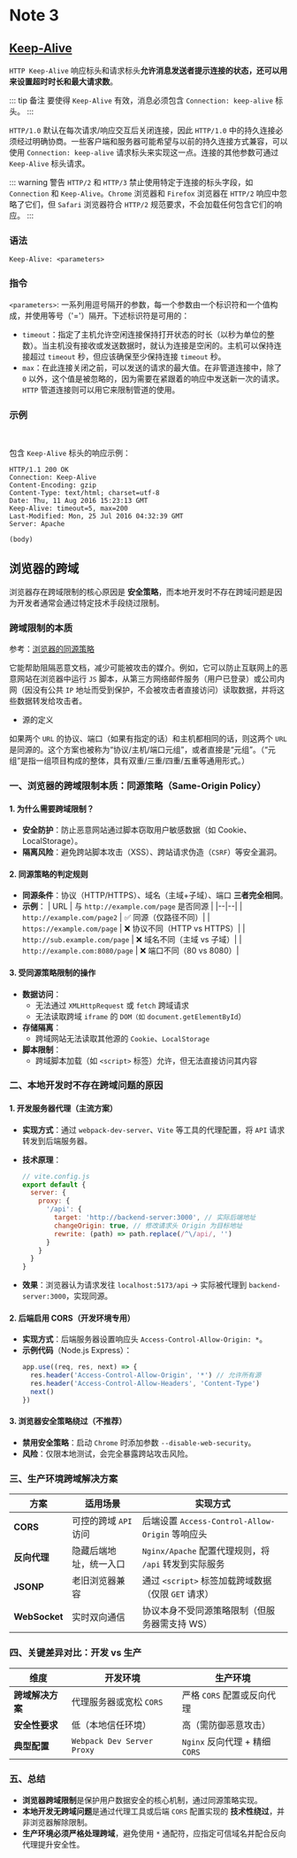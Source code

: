 # Note 3

## [Keep-Alive](https://developer.mozilla.org/zh-CN/docs/Web/HTTP/Reference/Headers/Keep-Alive)

`HTTP Keep-Alive` 响应标头和请求标头**允许消息发送者提示连接的状态，还可以用来设置超时时长和最大请求数**。

::: tip 备注
要使得 `Keep-Alive` 有效，消息必须包含 `Connection: keep-alive` 标头。
:::

`HTTP/1.0` 默认在每次请求/响应交互后关闭连接，因此 `HTTP/1.0` 中的持久连接必须经过明确协商。一些客户端和服务器可能希望与以前的持久连接方式兼容，可以使用 `Connection: keep-alive` 请求标头来实现这一点。连接的其他参数可通过 `Keep-Alive` 标头请求。

::: warning 警告
`HTTP/2` 和 `HTTP/3` 禁止使用特定于连接的标头字段，如 `Connection` 和 `Keep-Alive`。`Chrome` 浏览器和 `Firefox` 浏览器在 `HTTP/2` 响应中忽略了它们，但 `Safari` 浏览器符合 `HTTP/2` 规范要求，不会加载任何包含它们的响应。
:::

### 语法

```http
Keep-Alive: <parameters>
```

### 指令

`<parameters>`: 一系列用逗号隔开的参数，每一个参数由一个标识符和一个值构成，并使用等号（'='）隔开。下述标识符是可用的：
  - `timeout`：指定了主机允许空闲连接保持打开状态的时长（以秒为单位的整数）。当主机没有接收或发送数据时，就认为连接是空闲的。主机可以保持连接超过 `timeout` 秒，但应该确保至少保持连接 `timeout` 秒。
  - `max`：在此连接关闭之前，可以发送的请求的最大值。在非管道连接中，除了 `0` 以外，这个值是被忽略的，因为需要在紧跟着的响应中发送新一次的请求。`HTTP` 管道连接则可以用它来限制管道的使用。

### 示例

<br/>

包含 `Keep-Alive` 标头的响应示例：

```http
HTTP/1.1 200 OK
Connection: Keep-Alive
Content-Encoding: gzip
Content-Type: text/html; charset=utf-8
Date: Thu, 11 Aug 2016 15:23:13 GMT
Keep-Alive: timeout=5, max=200
Last-Modified: Mon, 25 Jul 2016 04:32:39 GMT
Server: Apache

(body)
```

## 浏览器的跨域

浏览器存在跨域限制的核心原因是 **安全策略**，而本地开发时不存在跨域问题是因为开发者通常会通过特定技术手段绕过限制。

### 跨域限制的本质

参考：[浏览器的同源策略](https://developer.mozilla.org/zh-CN/docs/Web/Security/Same-origin_policy)

它能帮助阻隔恶意文档，减少可能被攻击的媒介。例如，它可以防止互联网上的恶意网站在浏览器中运行 `JS` 脚本，从第三方网络邮件服务（用户已登录）或公司内网（因没有公共 `IP` 地址而受到保护，不会被攻击者直接访问）读取数据，并将这些数据转发给攻击者。

- 源的定义

如果两个 `URL` 的协议、端口（如果有指定的话）和主机都相同的话，则这两个 `URL` 是同源的。这个方案也被称为“协议/主机/端口元组”，或者直接是“元组”。（“元组”是指一组项目构成的整体，具有双重/三重/四重/五重等通用形式。）

### 一、浏览器的跨域限制本质：同源策略（Same-Origin Policy）

#### 1. **为什么需要跨域限制？**

  - **安全防护**：防止恶意网站通过脚本窃取用户敏感数据（如 Cookie、LocalStorage）。
  - **隔离风险**：避免跨站脚本攻击（XSS）、跨站请求伪造（`CSRF`）等安全漏洞。

#### 2. **同源策略的判定规则**

  - **同源条件**：协议（HTTP/HTTPS）、域名（主域+子域）、端口 **三者完全相同**。
  - **示例**：
    | URL | 与 `http://example.com/page` 是否同源 |
    |--|--|
    | `http://example.com/page2` | ✅ 同源（仅路径不同）|
    | `https://example.com/page` | ❌ 协议不同（HTTP vs HTTPS）|
    | `http://sub.example.com/page` | ❌ 域名不同（主域 vs 子域）|
    | `http://example.com:8080/page` | ❌ 端口不同（80 vs 8080）|

#### 3. **受同源策略限制的操作**

  - **数据访问**：  
    - 无法通过 `XMLHttpRequest` 或 `fetch` 跨域请求  
    - 无法读取跨域 `iframe` 的 `DOM（如` `document.getElementById`）
  - **存储隔离**：  
    - 跨域网站无法读取其他源的 `Cookie`、`LocalStorage`
  - **脚本限制**：  
    - 跨域脚本加载（如 `<script>` 标签）允许，但无法直接访问其内容

### 二、本地开发时不存在跨域问题的原因

#### 1. **开发服务器代理（主流方案）**

  - **实现方式**：通过 `webpack-dev-server`、`Vite` 等工具的代理配置，将 `API` 请求转发到后端服务器。
  - **技术原理**：
  
    ```js
    // vite.config.js
    export default {
      server: {
        proxy: {
          '/api': {
            target: 'http://backend-server:3000', // 实际后端地址
            changeOrigin: true, // 修改请求头 Origin 为目标地址
            rewrite: (path) => path.replace(/^\/api/, '')
          }
        }
      }
    }
    ```

  - **效果**：浏览器认为请求发往 `localhost:5173/api` → 实际被代理到 `backend-server:3000`，实现同源。

#### 2. **后端启用 CORS（开发环境专用）**

  - **实现方式**：后端服务器设置响应头 `Access-Control-Allow-Origin: *`。
  - **示例代码**（Node.js Express）：
    ```js
    app.use((req, res, next) => {
      res.header('Access-Control-Allow-Origin', '*') // 允许所有源
      res.header('Access-Control-Allow-Headers', 'Content-Type')
      next()
    })
    ```

#### 3. **浏览器安全策略绕过（不推荐）**

  - **禁用安全策略**：启动 `Chrome` 时添加参数 `--disable-web-security`。
  - **风险**：仅限本地测试，会完全暴露跨站攻击风险。

### 三、生产环境跨域解决方案

| **方案** | **适用场景** | **实现方式** |
|--|--|--|
| **CORS** | 可控的跨域 `API` 访问| 后端设置 `Access-Control-Allow-Origin` 等响应头 |
| **反向代理** | 隐藏后端地址，统一入口 | `Nginx/Apache` 配置代理规则，将 `/api` 转发到实际服务 |
| **JSONP** | 老旧浏览器兼容 | 通过 `<script>` 标签加载跨域数据（仅限 `GET` 请求）|
| **WebSocket** | 实时双向通信 | 协议本身不受同源策略限制（但服务器需支持 WS） |

### 四、关键差异对比：开发 vs 生产

| **维度** | **开发环境** | **生产环境** |
|--|--|--|
| **跨域解决方案** | 代理服务器或宽松 `CORS` | 严格 `CORS` 配置或反向代理 |
| **安全性要求** | 低（本地信任环境）| 高（需防御恶意攻击）|
| **典型配置** | `Webpack Dev Server Proxy` | `Nginx` 反向代理 + 精细 `CORS`|

### 五、总结

- **浏览器跨域限制**是保护用户数据安全的核心机制，通过同源策略实现。  
- **本地开发无跨域问题**是通过代理工具或后端 `CORS` 配置实现的 **技术性绕过**，并非浏览器解除限制。  
- **生产环境必须严格处理跨域**，避免使用 `*` 通配符，应指定可信域名并配合反向代理提升安全性。
